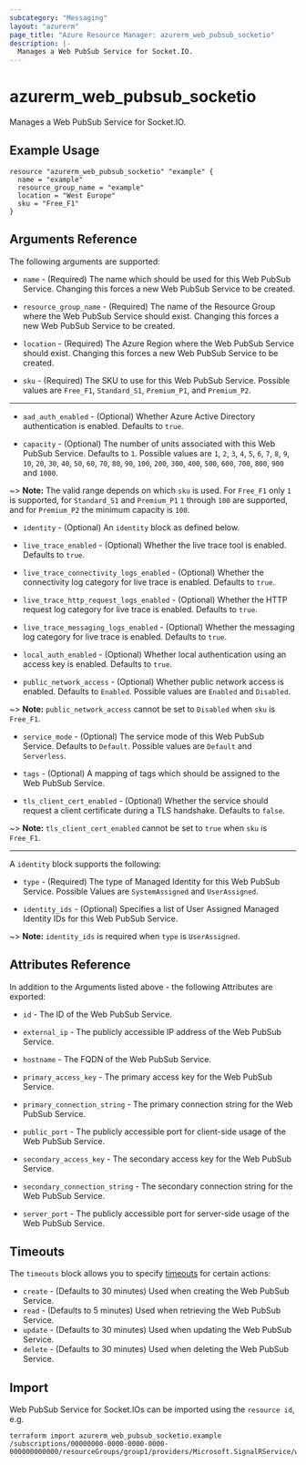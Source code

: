 ```yaml
---
subcategory: "Messaging"
layout: "azurerm"
page_title: "Azure Resource Manager: azurerm_web_pubsub_socketio"
description: |-
  Manages a Web PubSub Service for Socket.IO.
---
```


# azurerm_web_pubsub_socketio

Manages a Web PubSub Service for Socket.IO.

## Example Usage

```hcl
resource "azurerm_web_pubsub_socketio" "example" {
  name = "example"
  resource_group_name = "example"
  location = "West Europe"
  sku = "Free_F1"
}
```

## Arguments Reference

The following arguments are supported:

* `name` - (Required) The name which should be used for this Web PubSub Service. Changing this forces a new Web PubSub Service to be created.

* `resource_group_name` - (Required) The name of the Resource Group where the Web PubSub Service should exist. Changing this forces a new Web PubSub Service to be created.

* `location` - (Required) The Azure Region where the Web PubSub Service should exist. Changing this forces a new Web PubSub Service to be created.

* `sku` - (Required) The SKU to use for this Web PubSub Service. Possible values are `Free_F1`, `Standard_S1`, `Premium_P1`, and `Premium_P2`.

---

* `aad_auth_enabled` - (Optional) Whether Azure Active Directory authentication is enabled. Defaults to `true`.

* `capacity` - (Optional) The number of units associated with this Web PubSub Service. Defaults to `1`. Possible values are `1`, `2`, `3`, `4`, `5`, `6`, `7`, `8`, `9`, `10`, `20`, `30`, `40`, `50`, `60`, `70`, `80`, `90`, `100`, `200`, `300`, `400`, `500`, `600`, `700`, `800`, `900` and `1000`.

~> **Note:** The valid range depends on which `sku` is used. For `Free_F1` only `1` is supported, for `Standard_S1` and `Premium_P1` `1` through `100` are supported, and for `Premium_P2` the minimum capacity is `100`.

* `identity` - (Optional) An `identity` block as defined below.

* `live_trace_enabled` - (Optional) Whether the live trace tool is enabled. Defaults to `true`.

* `live_trace_connectivity_logs_enabled` - (Optional) Whether the connectivity log category for live trace is enabled. Defaults to `true`.

* `live_trace_http_request_logs_enabled` - (Optional) Whether the HTTP request log category for live trace is enabled. Defaults to `true`.

* `live_trace_messaging_logs_enabled` - (Optional) Whether the messaging log category for live trace is enabled. Defaults to `true`.

* `local_auth_enabled` - (Optional) Whether local authentication using an access key is enabled. Defaults to `true`.

* `public_network_access` - (Optional) Whether public network access is enabled. Defaults to `Enabled`. Possible values are `Enabled` and `Disabled`.

~> **Note:** `public_network_access` cannot be set to `Disabled` when `sku` is `Free_F1`.

* `service_mode` - (Optional) The service mode of this Web PubSub Service. Defaults to `Default`. Possible values are `Default` and `Serverless`.

* `tags` - (Optional) A mapping of tags which should be assigned to the Web PubSub Service.

* `tls_client_cert_enabled` - (Optional) Whether the service should request a client certificate during a TLS handshake. Defaults to `false`.

~> **Note:** `tls_client_cert_enabled` cannot be set to `true` when `sku` is `Free_F1`.

---

A `identity` block supports the following:

* `type` - (Required) The type of Managed Identity for this Web PubSub Service. Possible Values are `SystemAssigned` and `UserAssigned`.

* `identity_ids` - (Optional) Specifies a list of User Assigned Managed Identity IDs for this Web PubSub Service.

~> **Note:** `identity_ids` is required when `type` is `UserAssigned`.

## Attributes Reference

In addition to the Arguments listed above - the following Attributes are exported: 

* `id` - The ID of the Web PubSub Service.

* `external_ip` - The publicly accessible IP address of the Web PubSub Service.

* `hostname` - The FQDN of the Web PubSub Service.

* `primary_access_key` - The primary access key for the Web PubSub Service.

* `primary_connection_string` - The primary connection string for the Web PubSub Service.

* `public_port` - The publicly accessible port for client-side usage of the Web PubSub Service.

* `secondary_access_key` - The secondary access key for the Web PubSub Service.

* `secondary_connection_string` - The secondary connection string for the Web PubSub Service.

* `server_port` - The publicly accessible port for server-side usage of the Web PubSub Service.

## Timeouts

The `timeouts` block allows you to specify [timeouts](https://www.terraform.io/language/resources/syntax#operation-timeouts) for certain actions:

* `create` - (Defaults to 30 minutes) Used when creating the Web PubSub Service.
* `read` - (Defaults to 5 minutes) Used when retrieving the Web PubSub Service.
* `update` - (Defaults to 30 minutes) Used when updating the Web PubSub Service.
* `delete` - (Defaults to 30 minutes) Used when deleting the Web PubSub Service.

## Import

Web PubSub Service for Socket.IOs can be imported using the `resource id`, e.g.

```shell
terraform import azurerm_web_pubsub_socketio.example /subscriptions/00000000-0000-0000-0000-000000000000/resourceGroups/group1/providers/Microsoft.SignalRService/webPubSub/pubsub1
```